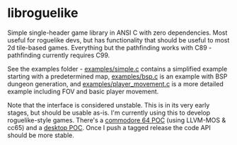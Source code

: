 # libroguelike

Simple single-header game library in ANSI C with zero dependencies. Most
useful for roguelike devs, but has functionality that should be useful to most
2d tile-based games. Everything but the pathfinding works with C89 -
pathfinding currently requires C99.

See the examples folder - [examples/simple.c](./examples/simple.c) contains a
simplified example starting with a predetermined map,
[examples/bsp.c](./examples/bsp.c) is an example with BSP dungeon generation,
and [examples/player_movement.c](./examples/player_movement.c) is a more
detailed example including FOV and basic player movement.

Note that the interface is considered unstable. This is in its very early
stages, but should be usable as-is. I'm currently using this to develop
roguelike-style games. There's a [commodore 64
POC](https://github.com/MichaelMackus/roguelike-c64-poc) (using LLVM-MOS &
cc65) and a [desktop POC](https://github.com/michaelmackus/simplerl). Once I
push a tagged release the code API should be more stable.
